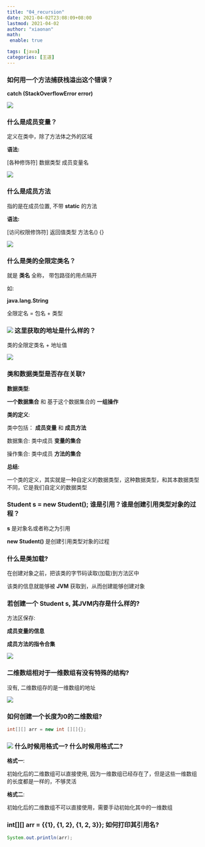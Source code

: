 ```yaml
---
title: "04_recursion"
date: 2021-04-02T23:08:09+08:00
lastmod: 2021-04-02
author: "xiaonan"
math:
 enable: true

tags: [java]
categories: [王道]
---
```


### 如何用一个方法捕获栈溢出这个错误？

**catch (StackOverflowError error)**

![](https://img.fengqigang.cn//img/20210402223422.png)

### 什么是成员变量？

定义在类中，除了方法体之外的区域

**语法:**

[各种修饰符] 数据类型 成员变量名

![](https://img.fengqigang.cn//img/20210402223758.png)

### 什么是成员方法

指的是在成员位置, 不带 **static** 的方法

**语法:**

[访问权限修饰符] 返回值类型 方法名() {}

![](https://img.fengqigang.cn//img/20210402223945.png)

### 什么是类的全限定类名？

就是 **类名** 全称， 带包路径的用点隔开

如:

**java.lang.String**

全限定名 = 包名 + 类型

### ![](https://img.fengqigang.cn//img/20210402224353.png) 这里获取的地址是什么样的？

类的全限定类名 + 地址值

![](https://img.fengqigang.cn//img/20210402224449.png)


### 类和数据类型是否存在关联?

**数据类型**:

**一个数据集合** 和 基于这个数据集合的 **一组操作**

**类的定义**:

类中包括： **成员变量** 和 **成员方法**

数据集合:  类中成员 **变量的集合**

操作集合: 类中成员 **方法的集合**

**总结:**

一个类的定义，其实就是一种自定义的数据类型，这种数据类型，和其本数据类型不同，它是我们自定义的数据类型

### Student s = new Student(); 谁是引用？谁是创建引用类型对象的过程？

**s** 是对象名或者称之为引用

**new Student()** 是创建引用类型对象的过程

### 什么是类加载?

在创建对象之前，把该类的字节码读取(加载)到方法区中

该类的信息就能够被 **JVM** 获取到，从而创建能够创建对象

### 若创建一个 Student s, 其JVM内存是什么样的?

方法区保存: 

**成员变量的信息**

**成员方法的指令合集**


![](https://img.fengqigang.cn//img/20210402225855.png)

### 二维数组相对于一维数组有没有特殊的结构?

没有, 二维数组存的是一维数组的地址

![](https://img.fengqigang.cn//img/20210402230010.png)

### 如何创建一个长度为0的二维数组?

```java
int[][] arr = new int [][]{};
```

### ![](https://img.fengqigang.cn//img/20210402230131.png) 什么时候用格式一? 什么时候用格式二?

**格式一**:

初始化后的二维数组可以直接使用, 因为一维数组已经存在了，但是这些一维数组的长度都是一样的，不够灵活

**格式二**:

初始化后的二维数组不可以直接使用，需要手动初始化其中的一维数组

### int[][] arr = {{1}, {1, 2}, {1, 2, 3}}; 如何打印其引用名?

```java
System.out.println(arr);
```











